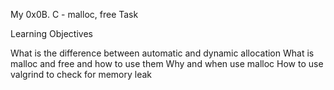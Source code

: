 My 0x0B. C - malloc, free Task

Learning Objectives

What is the difference between automatic and dynamic allocation
What is malloc and free and how to use them
Why and when use malloc
How to use valgrind to check for memory leak
